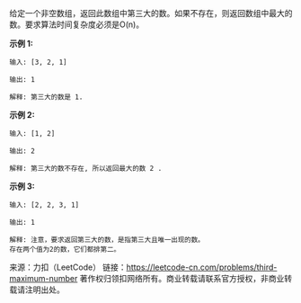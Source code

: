 给定一个非空数组，返回此数组中第三大的数。如果不存在，则返回数组中最大的数。要求算法时间复杂度必须是O(n)。

**示例 1:**
```
输入: [3, 2, 1]

输出: 1

解释: 第三大的数是 1.
```
**示例 2:**
```
输入: [1, 2]

输出: 2

解释: 第三大的数不存在, 所以返回最大的数 2 .
```
**示例 3:**
```
输入: [2, 2, 3, 1]

输出: 1

解释: 注意，要求返回第三大的数，是指第三大且唯一出现的数。
存在两个值为2的数，它们都排第二。
```

来源：力扣（LeetCode）
链接：https://leetcode-cn.com/problems/third-maximum-number
著作权归领扣网络所有。商业转载请联系官方授权，非商业转载请注明出处。
